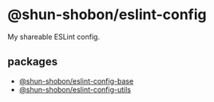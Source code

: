 # @shun-shobon/eslint-config

My shareable ESLint config.

## packages

- [@shun-shobon/eslint-config-base](./packages/base/README.md)
- [@shun-shobon/eslint-config-utils](./packages/utils/README.md)
